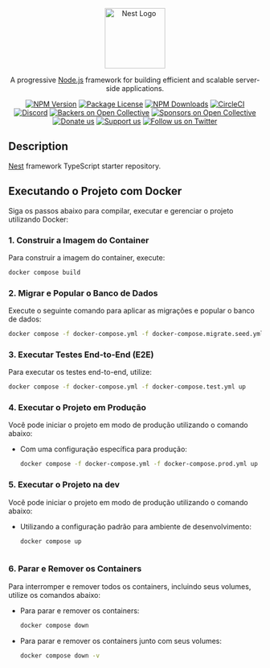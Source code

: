 <p align="center">
  <a href="http://nestjs.com/" target="blank"><img src="https://nestjs.com/img/logo-small.svg" width="120" alt="Nest Logo" /></a>
</p>

[circleci-image]: https://img.shields.io/circleci/build/github/nestjs/nest/master?token=abc123def456
[circleci-url]: https://circleci.com/gh/nestjs/nest

  <p align="center">A progressive <a href="http://nodejs.org" target="_blank">Node.js</a> framework for building efficient and scalable server-side applications.</p>
    <p align="center">
<a href="https://www.npmjs.com/~nestjscore" target="_blank"><img src="https://img.shields.io/npm/v/@nestjs/core.svg" alt="NPM Version" /></a>
<a href="https://www.npmjs.com/~nestjscore" target="_blank"><img src="https://img.shields.io/npm/l/@nestjs/core.svg" alt="Package License" /></a>
<a href="https://www.npmjs.com/~nestjscore" target="_blank"><img src="https://img.shields.io/npm/dm/@nestjs/common.svg" alt="NPM Downloads" /></a>
<a href="https://circleci.com/gh/nestjs/nest" target="_blank"><img src="https://img.shields.io/circleci/build/github/nestjs/nest/master" alt="CircleCI" /></a>
<a href="https://discord.gg/G7Qnnhy" target="_blank"><img src="https://img.shields.io/badge/discord-online-brightgreen.svg" alt="Discord"/></a>
<a href="https://opencollective.com/nest#backer" target="_blank"><img src="https://opencollective.com/nest/backers/badge.svg" alt="Backers on Open Collective" /></a>
<a href="https://opencollective.com/nest#sponsor" target="_blank"><img src="https://opencollective.com/nest/sponsors/badge.svg" alt="Sponsors on Open Collective" /></a>
  <a href="https://paypal.me/kamilmysliwiec" target="_blank"><img src="https://img.shields.io/badge/Donate-PayPal-ff3f59.svg" alt="Donate us"/></a>
    <a href="https://opencollective.com/nest#sponsor"  target="_blank"><img src="https://img.shields.io/badge/Support%20us-Open%20Collective-41B883.svg" alt="Support us"></a>
  <a href="https://twitter.com/nestframework" target="_blank"><img src="https://img.shields.io/twitter/follow/nestframework.svg?style=social&label=Follow" alt="Follow us on Twitter"></a>
</p>
  <!--[![Backers on Open Collective](https://opencollective.com/nest/backers/badge.svg)](https://opencollective.com/nest#backer)
  [![Sponsors on Open Collective](https://opencollective.com/nest/sponsors/badge.svg)](https://opencollective.com/nest#sponsor)-->

## Description

[Nest](https://github.com/nestjs/nest) framework TypeScript starter repository.

## Executando o Projeto com Docker

Siga os passos abaixo para compilar, executar e gerenciar o projeto utilizando Docker:

### 1. Construir a Imagem do Container
Para construir a imagem do container, execute:
```bash
docker compose build
```

### 2. Migrar e Popular o Banco de Dados
Execute o seguinte comando para aplicar as migrações e popular o banco de dados:
```bash
docker compose -f docker-compose.yml -f docker-compose.migrate.seed.yml up
```

### 3. Executar Testes End-to-End (E2E)
Para executar os testes end-to-end, utilize:
```bash
docker compose -f docker-compose.yml -f docker-compose.test.yml up
```

### 4. Executar o Projeto em Produção
Você pode iniciar o projeto em modo de produção utilizando o comando abaixo:

- Com uma configuração específica para produção:
  ```bash
  docker compose -f docker-compose.yml -f docker-compose.prod.yml up
  ```
### 5. Executar o Projeto na dev
Você pode iniciar o projeto em modo de produção utilizando o comando abaixo:

- Utilizando a configuração padrão para ambiente de desenvolvimento:
  ```bash
  docker compose up
  ```
  ```

### 6. Parar e Remover os Containers
Para interromper e remover todos os containers, incluindo seus volumes, utilize os comandos abaixo:

- Para parar e remover os containers:
  ```bash
  docker compose down
  ```

- Para parar e remover os containers junto com seus volumes:
  ```bash
  docker compose down -v
  ```
